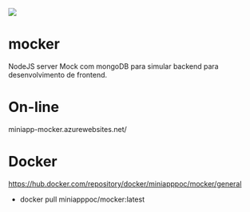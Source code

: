 <p aling="center">
   
  <img src="https://img.shields.io/badge/mocker-0.0.1-blue" />
  
</p>

# mocker

NodeJS server Mock com mongoDB para simular backend para desenvolvimento de frontend.


# On-line
miniapp-mocker.azurewebsites.net/

# Docker

https://hub.docker.com/repository/docker/miniapppoc/mocker/general

* docker pull miniapppoc/mocker:latest
